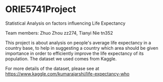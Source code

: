# ORIE5741Project

Statistical Analysis on factors influencing Life Expectancy

Team members: Zhuo Zhou zz274,
              Tianyi Nie tn352

This project is about analysis on people's average life expectancy in a country base, to help in suggesting a country which area should be given importance in order to efficiently improve the life expectancy of its population. The dataset we used comes from Kaggle. 

For more details of the dataset, please see at https://www.kaggle.com/kumarajarshi/life-expectancy-who
